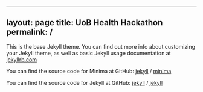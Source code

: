 ---
 layout: page
 title: UoB Health Hackathon
 permalink: /
 ---
 
 This is the base Jekyll theme. You can find out more info about customizing your Jekyll theme, as well as basic Jekyll usage documentation at [jekyllrb.com](https://jekyllrb.com/)
 
 You can find the source code for Minima at GitHub:
 [jekyll][jekyll-organization] /
 [minima](https://github.com/jekyll/minima)
 
 You can find the source code for Jekyll at GitHub:
 [jekyll][jekyll-organization] /
 [jekyll](https://github.com/jekyll/jekyll)
 
 
 [jekyll-organization]: https://github.com/jekyll
